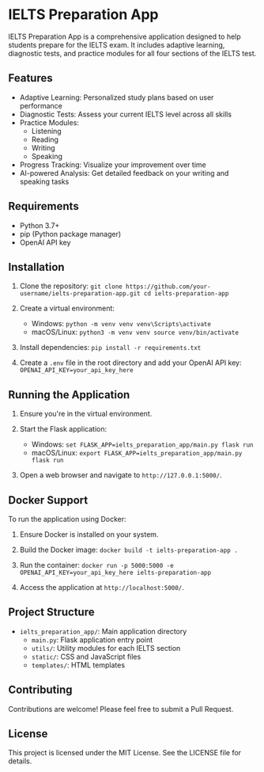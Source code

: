 # IELTS Preparation App

IELTS Preparation App is a comprehensive application designed to help students prepare for the IELTS exam. It includes adaptive learning, diagnostic tests, and practice modules for all four sections of the IELTS test.

## Features

- Adaptive Learning: Personalized study plans based on user performance
- Diagnostic Tests: Assess your current IELTS level across all skills
- Practice Modules: 
  - Listening
  - Reading
  - Writing
  - Speaking
- Progress Tracking: Visualize your improvement over time
- AI-powered Analysis: Get detailed feedback on your writing and speaking tasks

## Requirements

- Python 3.7+
- pip (Python package manager)
- OpenAI API key

## Installation

1. Clone the repository:   ```
   git clone https://github.com/your-username/ielts-preparation-app.git
   cd ielts-preparation-app   ```

2. Create a virtual environment:
   - Windows:     ```
     python -m venv venv
     venv\Scripts\activate     ```
   - macOS/Linux:     ```
     python3 -m venv venv
     source venv/bin/activate     ```

3. Install dependencies:   ```
   pip install -r requirements.txt   ```

4. Create a `.env` file in the root directory and add your OpenAI API key:   ```
   OPENAI_API_KEY=your_api_key_here   ```

## Running the Application

1. Ensure you're in the virtual environment.

2. Start the Flask application:
   - Windows:     ```
     set FLASK_APP=ielts_preparation_app/main.py
     flask run     ```
   - macOS/Linux:     ```
     export FLASK_APP=ielts_preparation_app/main.py
     flask run     ```

3. Open a web browser and navigate to `http://127.0.0.1:5000/`.

## Docker Support

To run the application using Docker:

1. Ensure Docker is installed on your system.

2. Build the Docker image:   ```
   docker build -t ielts-preparation-app .   ```

3. Run the container:   ```
   docker run -p 5000:5000 -e OPENAI_API_KEY=your_api_key_here ielts-preparation-app   ```

4. Access the application at `http://localhost:5000/`.

## Project Structure

- `ielts_preparation_app/`: Main application directory
  - `main.py`: Flask application entry point
  - `utils/`: Utility modules for each IELTS section
  - `static/`: CSS and JavaScript files
  - `templates/`: HTML templates

## Contributing

Contributions are welcome! Please feel free to submit a Pull Request.

## License

This project is licensed under the MIT License. See the LICENSE file for details.
